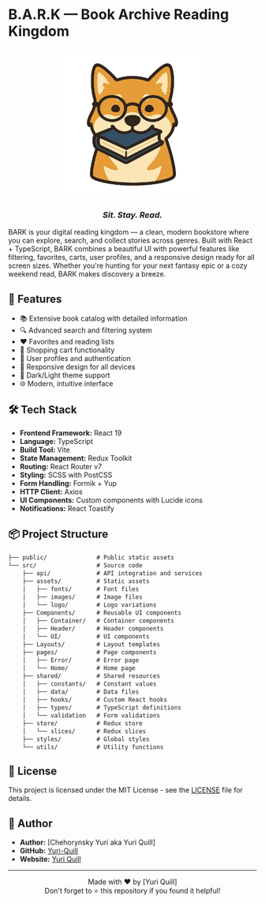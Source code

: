 # B.A.R.K — Book Archive Reading Kingdom

<div align="center">
  <img src="src/assets/logo/logo-large.png" alt="BARK Logo" width="300"/>

### _Sit. Stay. Read._

</div>

BARK is your digital reading kingdom — a clean, modern bookstore where you can explore, search, and collect stories across genres. Built with React + TypeScript, BARK combines a beautiful UI with powerful features like filtering, favorites, carts, user profiles, and a responsive design ready for all screen sizes. Whether you're hunting for your next fantasy epic or a cozy weekend read, BARK makes discovery a breeze.

## 🚀 Features

-  📚 Extensive book catalog with detailed information
-  🔍 Advanced search and filtering system
-  ❤️ Favorites and reading lists
-  🛒 Shopping cart functionality
-  👤 User profiles and authentication
-  📱 Responsive design for all devices
-  🌙 Dark/Light theme support
-  🌐 Modern, intuitive interface

## 🛠️ Tech Stack

-  **Frontend Framework:** React 19
-  **Language:** TypeScript
-  **Build Tool:** Vite
-  **State Management:** Redux Toolkit
-  **Routing:** React Router v7
-  **Styling:** SCSS with PostCSS
-  **Form Handling:** Formik + Yup
-  **HTTP Client:** Axios
-  **UI Components:** Custom components with Lucide icons
-  **Notifications:** React Toastify

## 📦 Project Structure

```plaintext
├── public/              # Public static assets
└── src/                 # Source code
    ├── api/             # API integration and services
    ├── assets/          # Static assets
    │   ├── fonts/       # Font files
    │   ├── images/      # Image files
    │   └── logo/        # Logo variations
    ├── Components/      # Reusable UI components
    │   ├── Container/   # Container components
    │   ├── Header/      # Header components
    │   └── UI/          # UI components
    ├── Layouts/         # Layout templates
    ├── pages/           # Page components
    │   ├── Error/       # Error page
    │   └── Home/        # Home page
    ├── shared/          # Shared resources
    │   ├── constants/   # Constant values
    │   ├── data/        # Data files
    │   ├── hooks/       # Custom React hooks
    │   ├── types/       # TypeScript definitions
    │   └── validation   # Form validations
    ├── store/           # Redux store
    │   └── slices/      # Redux slices
    ├── styles/          # Global styles
    └── utils/           # Utility functions
```

## 📄 License

This project is licensed under the MIT License - see the [LICENSE](LICENSE) file for details.

## 👤 Author

-  **Author:** [Chehorynsky Yuri aka Yuri Quill]
-  **GitHub:** [Yuri-Quill](https://github.com/Yuri-Quill)
-  **Website:** [Yuri Quill](https://www.linkedin.com/in/yuri-quill-ab125635a/)

---

<div align="center">
  Made with ❤️ by [Yuri Quill]<br>
  Don't forget to ⭐ this repository if you found it helpful!
</div>
